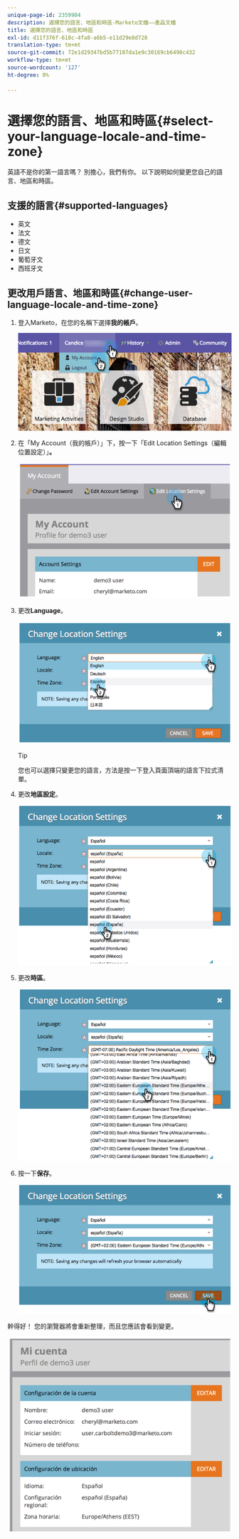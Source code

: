 ```yaml
---
unique-page-id: 2359904
description: 選擇您的語言、地區和時區-Marketo文檔——產品文檔
title: 選擇您的語言、地區和時區
exl-id: d11f376f-618c-4fa8-a6b5-e11d29e8d728
translation-type: tm+mt
source-git-commit: 72e1d29347bd5b77107da1e9c30169cb6490c432
workflow-type: tm+mt
source-wordcount: '127'
ht-degree: 0%

---
```


# 選擇您的語言、地區和時區{#select-your-language-locale-and-time-zone}

英語不是你的第一語言嗎？ 別擔心，我們有你。 以下說明如何變更您自己的語言、地區和時區。

## 支援的語言{#supported-languages}

* 英文
* 法文
* 德文
* 日文
* 葡萄牙文
* 西班牙文

## 更改用戶語言、地區和時區{#change-user-language-locale-and-time-zone}

1. 登入Marketo，在您的名稱下選擇&#x200B;**我的帳戶**。

   ![](assets/myaccount.png)

1. 在「My Account（我的帳戶）」下，按一下「Edit Location Settings（編輯位置設定）」**。**

   ![](assets/image2014-9-9-11-3a9-3a47.png)

1. 更改&#x200B;**Language**。

   ![](assets/image2014-9-9-11-3a10-3a4.png)

   >[!TIP]
   >
   >您也可以選擇只變更您的語言，方法是按一下登入頁面頂端的語言下拉式清單。

1. 更改&#x200B;**地區設定**。

   ![](assets/image2014-9-9-11-3a10-3a29.png)

1. 更改&#x200B;**時區**。

   ![](assets/image2014-9-9-11-3a10-3a56.png)

1. 按一下&#x200B;**保存**。

   ![](assets/image2014-9-9-11-3a11-3a18.png)

幹得好！ 您的瀏覽器將會重新整理，而且您應該會看到變更。

![](assets/image2014-9-9-11-3a12-3a2.png)
